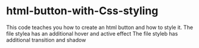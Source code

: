# html-button-with-Css-styling
This code teaches you how to create an html button and how to style it.
The file stylea has an additional hover and active effect
The file styleb has additional transition and shadow
